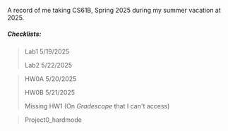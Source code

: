 A record of me taking CS61B, Spring 2025 during my summer vacation at 2025.
##### Checklists:
> Lab1 5/19/2025
> 
> Lab2 5/22/2025

> HW0A 5/20/2025
> 
> HW0B 5/21/2025
> 
> Missing HW1 (On *Gradescope* that I can't access)
> 

> Project0_hardmode
